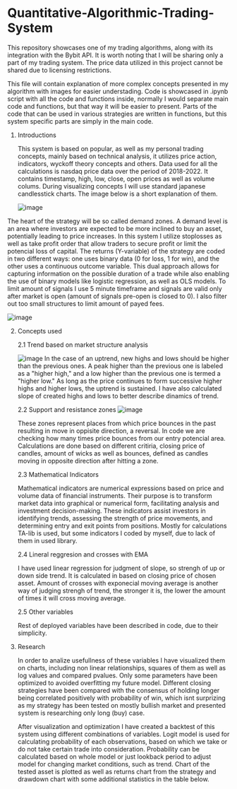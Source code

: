 # Quantitative-Algorithmic-Trading-System
This repository showcases one of my trading algorithms, along with its integration with the Bybit API.
It is worth noting that I will be sharing only a part of my trading system. The price data utilized in this project cannot be shared due to licensing restrictions.

This file will contain explanation of more complex concepts presented in my algorithm with images for easier understading. Code is showcased in .ipynb script with all the code and functions inside, normally I would separate main code and functions, but that way it will be easier to present. Parts of the code that can be used in various strategies are written in functions, but this system specific parts are simply in the main code.

1. Introductions
   
   This system is based on popular, as well as my personal trading concepts, mainly based on technical analysis, it utilizes price action, indicators, wyckoff theory concepts and others.
   Data used for all the calculations is nasdaq price data over the period of 2018-2022. It contains timestamp, high, low, close, open prices as well as volume colums. During visualizing concepts I will use standard japanese candlesstick charts. The image below is a short explanation of them.
   
   ![image](https://github.com/user-attachments/assets/fe246f93-e7f0-4013-8160-a2f8af098af6)
   
  The heart of the strategy will be so called demand zones. A demand level is an area where investors are expected to be more inclined to buy an asset, potentially leading to price increases. In this system I utilize stoplosses as well as take profit order that allow traders to secure profit or limit the potencial loss of capital. The returns (Y-variable) of the strategy are coded in two different ways: one uses binary data (0 for loss, 1 for win), and the other uses a continuous outcome variable. This dual approach allows for capturing information on the possible duration of a trade while also enabling the use of binary models like logistic regression, as well as OLS models. To limit amount of signals I use 5 minute timeframe and signals are valid only after market is open (amount of signals pre-open is closed to 0). I also filter out too small structures to limit amount of payed fees.

![image](https://github.com/user-attachments/assets/e8aa545c-80f5-4a69-bfb5-14be89fbf0ed)

2. Concepts used
   
   2.1 Trend based on market structure analysis
   
   ![image](https://github.com/user-attachments/assets/bcb98710-11d8-4574-aa4e-4c3a9b0516e4)
    In the case of an uptrend, new highs and lows should be higher than the previous ones. A peak higher than the previous one is labeled as a "higher high," and a low higher than the previous one is termed a "higher low." As long as the price continues to form  successive higher highs and higher lows, the uptrend is sustained. I have also calculated slope of created highs and lows to better describe dinamics of trend.
   
   2.2 Support and resistance zones
   ![image](https://github.com/user-attachments/assets/1574a9e1-254e-49b2-91aa-e893cd76c283)
   
   These zones represent places from which price bounces in the past resulting in move in oppisite direction, a reversal. In code we are checking how many times price bounces from our entry potencial area. Calculations are done based on different critiria, closing price of candles, amount of wicks as well as bounces, defined as candles moving in opposite direction after hitting a zone.
   
   2.3 Mathematical Indicators
   
      Mathematical indicators are numerical expressions based on price and volume data of financial instruments. Their purpose is to transform market data into graphical or numerical form, facilitating analysis and investment decision-making. These indicators assist investors in identifying trends, assessing the strength of price movements, and determining entry and exit points from positions. Mostly for calculations TA-lib is used, but some indicators I coded by myself, due to lack of them in used library.

   2.4 Lineral reggresion and crosses with EMA
   
      I have used linear regression for judgment of slope, so strengh of up or down side trend. It is calculated in based on closing price of chosen asset. Amount of crosses with exponecial moving average is another way of judging strengh of trend, the stronger it is, the lower the amount of times it will cross moving average.

   2.5 Other variables
   
      Rest of deployed variables have been described in code, due to their simplicity.

3. Research
   
   In order to analize usefullness of these variables I have visualized them on charts, including non linear relationships, squares of them as well as log values and compared pvalues. Only some parameters have been optimized to avoided overfitting my future model. Different closing strategies have been compared with the consensus of holding longer being correlated positively with probability of win, which isnt surprizing as my strategy has been tested on mostly bullish market and presented system is researching only long (buy) case.
   
   After visualization and optimization I have created a backtest of this system using different combinations of variables. Logit model is used for calculating probability of each observations, based on which we take or do not take certain trade into consideration. Probability can be calculated based on whole model or just lookback period to adjust model for changing market conditions, such as trend. Chart of the tested asset is plotted as well as returns chart from the strategy and drawdown chart with some additional statistics in the table below.

